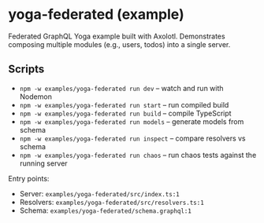 # yoga-federated (example)

Federated GraphQL Yoga example built with Axolotl. Demonstrates composing multiple modules (e.g., users, todos) into a single server.

## Scripts

- `npm -w examples/yoga-federated run dev` – watch and run with Nodemon
- `npm -w examples/yoga-federated run start` – run compiled build
- `npm -w examples/yoga-federated run build` – compile TypeScript
- `npm -w examples/yoga-federated run models` – generate models from schema
- `npm -w examples/yoga-federated run inspect` – compare resolvers vs schema
- `npm -w examples/yoga-federated run chaos` – run chaos tests against the running server

Entry points:

- Server: `examples/yoga-federated/src/index.ts:1`
- Resolvers: `examples/yoga-federated/src/resolvers.ts:1`
- Schema: `examples/yoga-federated/schema.graphql:1`
